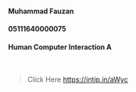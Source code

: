 #### Muhammad Fauzan
#### 05111640000075
#### Human Computer Interaction A

<br>

> Click Here
https://intip.in/aWyc
